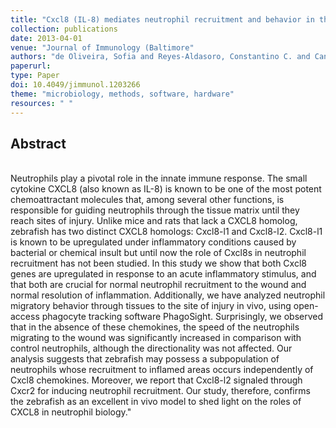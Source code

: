 ```yaml
---
title: "Cxcl8 (IL-8) mediates neutrophil recruitment and behavior in the zebrafish inflammatory response"
collection: publications
date: 2013-04-01
venue: "Journal of Immunology (Baltimore"
authors: "de Oliveira, Sofia and Reyes-Aldasoro, Constantino C. and Candel, Sergio and Renshaw, Stephen A. and Mulero, Victoriano and Calado, Angelo"
paperurl:
type: Paper
doi: 10.4049/jimmunol.1203266
theme: "microbiology, methods, software, hardware"
resources: " "
---
```

<h2> Abstract </h2>  <br> Neutrophils play a pivotal role in the innate immune response. The small cytokine CXCL8 (also known as IL-8) is known to be one of the most potent chemoattractant molecules that, among several other functions, is responsible for guiding neutrophils through the tissue matrix until they reach sites of injury. Unlike mice and rats that lack a CXCL8 homolog, zebrafish has two distinct CXCL8 homologs: Cxcl8-l1 and Cxcl8-l2. Cxcl8-l1 is known to be upregulated under inflammatory conditions caused by bacterial or chemical insult but until now the role of Cxcl8s in neutrophil recruitment has not been studied. In this study we show that both Cxcl8 genes are upregulated in response to an acute inflammatory stimulus, and that both are crucial for normal neutrophil recruitment to the wound and normal resolution of inflammation. Additionally, we have analyzed neutrophil migratory behavior through tissues to the site of injury in vivo, using open-access phagocyte tracking software PhagoSight. Surprisingly, we observed that in the absence of these chemokines, the speed of the neutrophils migrating to the wound was significantly increased in comparison with control neutrophils, although the directionality was not affected. Our analysis suggests that zebrafish may possess a subpopulation of neutrophils whose recruitment to inflamed areas occurs independently of Cxcl8 chemokines. Moreover, we report that Cxcl8-l2 signaled through Cxcr2 for inducing neutrophil recruitment. Our study, therefore, confirms the zebrafish as an excellent in vivo model to shed light on the roles of CXCL8 in neutrophil biology."
